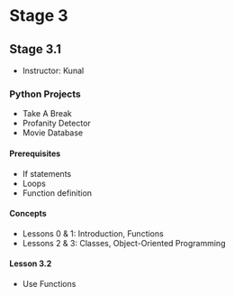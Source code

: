 # Stage 3
## Stage 3.1

* Instructor: Kunal

### Python Projects
* Take A Break
* Profanity Detector
* Movie Database

#### Prerequisites
* If statements
* Loops
* Function definition

#### Concepts
* Lessons 0 & 1: Introduction, Functions
* Lessons 2 & 3: Classes, Object-Oriented Programming

#### Lesson 3.2
* Use Functions 